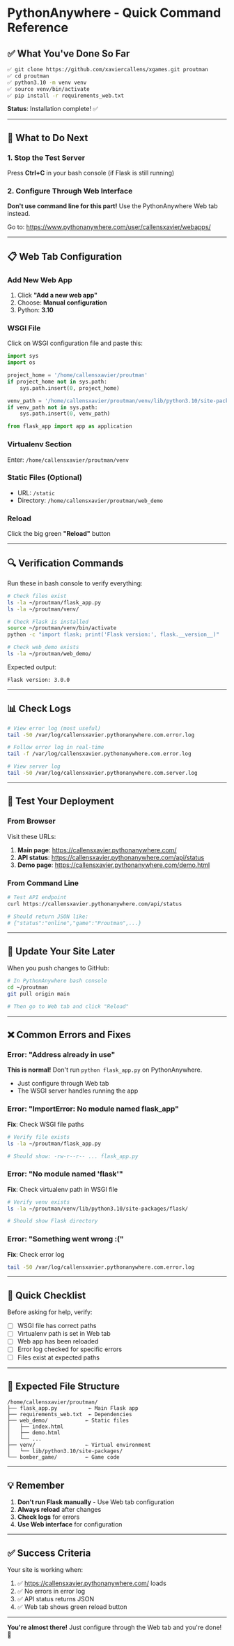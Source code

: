 # PythonAnywhere - Quick Command Reference

## ✅ What You've Done So Far

```bash
✅ git clone https://github.com/xaviercallens/xgames.git proutman
✅ cd proutman
✅ python3.10 -m venv venv
✅ source venv/bin/activate
✅ pip install -r requirements_web.txt
```

**Status**: Installation complete! ✅

---

## 🎯 What to Do Next

### 1. Stop the Test Server

Press **Ctrl+C** in your bash console (if Flask is still running)

### 2. Configure Through Web Interface

**Don't use command line for this part!** Use the PythonAnywhere Web tab instead.

Go to: https://www.pythonanywhere.com/user/callensxavier/webapps/

---

## 📋 Web Tab Configuration

### Add New Web App

1. Click **"Add a new web app"**
2. Choose: **Manual configuration**
3. Python: **3.10**

### WSGI File

Click on WSGI configuration file and paste this:

```python
import sys
import os

project_home = '/home/callensxavier/proutman'
if project_home not in sys.path:
    sys.path.insert(0, project_home)

venv_path = '/home/callensxavier/proutman/venv/lib/python3.10/site-packages'
if venv_path not in sys.path:
    sys.path.insert(0, venv_path)

from flask_app import app as application
```

### Virtualenv Section

Enter: `/home/callensxavier/proutman/venv`

### Static Files (Optional)

- URL: `/static`
- Directory: `/home/callensxavier/proutman/web_demo`

### Reload

Click the big green **"Reload"** button

---

## 🔍 Verification Commands

Run these in bash console to verify everything:

```bash
# Check files exist
ls -la ~/proutman/flask_app.py
ls -la ~/proutman/venv/

# Check Flask is installed
source ~/proutman/venv/bin/activate
python -c "import flask; print('Flask version:', flask.__version__)"

# Check web_demo exists
ls -la ~/proutman/web_demo/
```

Expected output:
```
Flask version: 3.0.0
```

---

## 📊 Check Logs

```bash
# View error log (most useful)
tail -50 /var/log/callensxavier.pythonanywhere.com.error.log

# Follow error log in real-time
tail -f /var/log/callensxavier.pythonanywhere.com.error.log

# View server log
tail -50 /var/log/callensxavier.pythonanywhere.com.server.log
```

---

## 🧪 Test Your Deployment

### From Browser

Visit these URLs:

1. **Main page**: https://callensxavier.pythonanywhere.com/
2. **API status**: https://callensxavier.pythonanywhere.com/api/status
3. **Demo page**: https://callensxavier.pythonanywhere.com/demo.html

### From Command Line

```bash
# Test API endpoint
curl https://callensxavier.pythonanywhere.com/api/status

# Should return JSON like:
# {"status":"online","game":"Proutman",...}
```

---

## 🔄 Update Your Site Later

When you push changes to GitHub:

```bash
# In PythonAnywhere bash console
cd ~/proutman
git pull origin main

# Then go to Web tab and click "Reload"
```

---

## ❌ Common Errors and Fixes

### Error: "Address already in use"

**This is normal!** Don't run `python flask_app.py` on PythonAnywhere.
- Just configure through Web tab
- The WSGI server handles running the app

### Error: "ImportError: No module named flask_app"

**Fix**: Check WSGI file paths
```bash
# Verify file exists
ls -la ~/proutman/flask_app.py

# Should show: -rw-r--r-- ... flask_app.py
```

### Error: "No module named 'flask'"

**Fix**: Check virtualenv path in WSGI file
```bash
# Verify venv exists
ls -la ~/proutman/venv/lib/python3.10/site-packages/flask/

# Should show Flask directory
```

### Error: "Something went wrong :("

**Fix**: Check error log
```bash
tail -50 /var/log/callensxavier.pythonanywhere.com.error.log
```

---

## 📝 Quick Checklist

Before asking for help, verify:

- [ ] WSGI file has correct paths
- [ ] Virtualenv path is set in Web tab
- [ ] Web app has been reloaded
- [ ] Error log checked for specific errors
- [ ] Files exist at expected paths

---

## 🎯 Expected File Structure

```
/home/callensxavier/proutman/
├── flask_app.py          ← Main Flask app
├── requirements_web.txt  ← Dependencies
├── web_demo/            ← Static files
│   ├── index.html
│   ├── demo.html
│   └── ...
├── venv/                ← Virtual environment
│   └── lib/python3.10/site-packages/
└── bomber_game/         ← Game code
```

---

## 💡 Remember

1. **Don't run Flask manually** - Use Web tab configuration
2. **Always reload** after changes
3. **Check logs** for errors
4. **Use Web interface** for configuration

---

## ✅ Success Criteria

Your site is working when:

1. ✅ https://callensxavier.pythonanywhere.com/ loads
2. ✅ No errors in error log
3. ✅ API status returns JSON
4. ✅ Web tab shows green reload button

---

**You're almost there!** Just configure through the Web tab and you're done! 🚀
